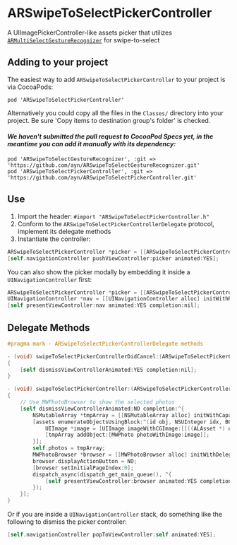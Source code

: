 # ARSwipeToSelectPickerController

A UIImagePickerController-like assets picker that utilizes [`ARMultiSelectGestureRecognizer`](http://github.com/ayn/ARSwipeToSelectGestureRecognizer) for swipe-to-select

## Adding to your project

The easiest way to add `ARSwipeToSelectPickerController` to your project is via CocoaPods:

`pod 'ARSwipeToSelectPickerController'`

Alternatively you could copy all the files in the `Classes/` directory into your project. Be sure 'Copy items to destination group's folder' is checked.

#### _We haven't submitted the pull request to CocoaPod Specs yet, in the meantime you can add it manually with its dependency:_

    pod 'ARSwipeToSelectGestureRecognizer', :git => 'https://github.com/ayn/ARSwipeToSelectGestureRecognizer.git'
    pod 'ARSwipeToSelectPickerController', :git => 'https://github.com/ayn/ARSwipeToSelectPickerController.git'

## Use

1. Import the header: `#import "ARSwipeToSelectPickerController.h"`
2. Conform to the `ARSwipeToSelectPickerControllerDelegate` protocol,
   implement its delegate methods
3. Instantiate the controller:

```` objective-c
ARSwipeToSelectPickerController *picker = [[ARSwipeToSelectPickerController alloc] initWithDelegate:self];
[self.navigationController pushViewController:picker animated:YES];

````

You can also show the picker modally by embedding it inside a `UINavigationController` first:

```` objective-c
ARSwipeToSelectPickerController *picker = [[ARSwipeToSelectPickerController alloc] initWithDelegate:self];
UINavigationController *nav = [[UINavigationController alloc] initWithRootViewController:picker];
[self presentViewController:nav animated:YES completion:nil];
````

## Delegate Methods

```` objective-c
#pragma mark - ARSwipeToSelectPickerControllerDelegate methods

- (void) swipeToSelectPickerControllerDidCancel:(ARSwipeToSelectPickerController *)sender
{
    [self dismissViewControllerAnimated:YES completion:nil];
}

- (void) swipeToSelectPickerController:(ARSwipeToSelectPickerController *)sender didFinishPickingMediaWithAssets:(NSArray *)assets
{
    // Use MWPhotoBrowser to show the selected photos
    [self dismissViewControllerAnimated:NO completion:^{
        NSMutableArray *tmpArray = [[NSMutableArray alloc] initWithCapacity:[assets count]];
        [assets enumerateObjectsUsingBlock:^(id obj, NSUInteger idx, BOOL *stop) {
            UIImage *image = [UIImage imageWithCGImage:[[((ALAsset *) obj) defaultRepresentation] fullScreenImage]];
            [tmpArray addObject:[MWPhoto photoWithImage:image]];
        }];
        self.photos = tmpArray;
        MWPhotoBrowser *browser = [[MWPhotoBrowser alloc] initWithDelegate:self];
        browser.displayActionButton = NO;
        [browser setInitialPageIndex:0];
        dispatch_async(dispatch_get_main_queue(), ^{
            [self presentViewController:browser animated:YES completion:nil];
        });
    }];
}
````

Or if you are inside a `UINavigationController` stack, do something like the following to dismiss the picker controller:

```` objective-c
[self.navigationController popToViewController:self animated:YES];
````
